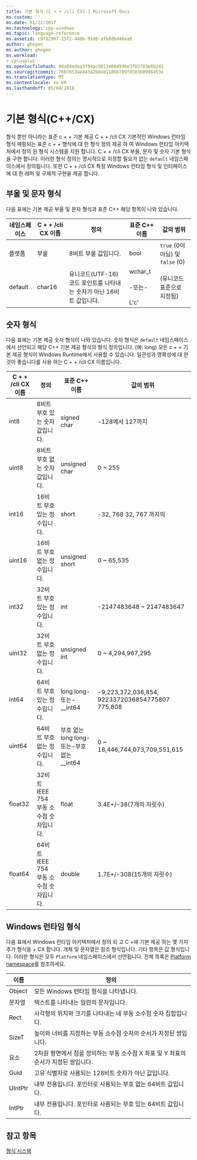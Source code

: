 ```yaml
---
title: 기본 형식 (C + + /cli CX) | Microsoft Docs
ms.custom: ''
ms.date: 01/22/2017
ms.technology: cpp-windows
ms.topic: language-reference
ms.assetid: c9f82907-25f2-440b-91d6-afb8dbd46ea6
author: ghogen
ms.author: ghogen
ms.workload:
- cplusplus
ms.openlocfilehash: 0da64edaa3f94ac9813408d936e3f83783e6b241
ms.sourcegitcommit: 76b7653ae443a2b8eb1186b789f8503609d6453e
ms.translationtype: MT
ms.contentlocale: ko-KR
ms.lasthandoff: 05/04/2018
---
```

# <a name="fundamental-types-ccx"></a>기본 형식(C++/CX)
형식 뿐만 아니라는 표준 c + + 기본 제공 C + + /cli CX 기본적인 Windows 런타임 형식 매핑되는 표준 c + + 형식에 대 한 형식 정의 제공 하 여 Windows 런타임 아키텍처에서 정의 된 형식 시스템을 지원 합니다. C + + /cli CX 부울, 문자 및 숫자 기본 형식을 구현 합니다. 이러한 형식 정의는 명시적으로 지정할 필요가 없는 `default` 네임스페이스에서 정의됩니다. 또한 C + + /cli CX 특정 Windows 런타임 형식 및 인터페이스에 대 한 래퍼 및 구체적 구현을 제공 합니다.  
  
## <a name="boolean-and-character-types"></a>부울 및 문자 형식  
 다음 표에는 기본 제공 부울 및 문자 형식과 표준 C++ 해당 항목이 나와 있습니다.  
  
|네임스페이스|C + + /cli CX 이름|정의|표준 C++ 이름|값의 범위|  
|---------------|-----------------------------------------------------------------------|----------------|-------------------------|---------------------|  
|플랫폼|부울|8비트 부울 값입니다.|bool|`true` (0이 아님) 및 `false` (0)|  
|default|char16|유니코드(UTF-16) 코드 포인트를 나타내는 숫자가 아닌 16비트 값입니다.|wchar_t<br /><br /> -또는-<br /><br /> L'c'|(유니코드 표준으로 지정됨)|  
  
## <a name="numeric-types"></a>숫자 형식  
 다음 표에는 기본 제공 숫자 형식이 나와 있습니다. 숫자 형식은 `default` 네임스페이스에서 선언되고 해당 C++ 기본 제공 형식의 형식 정의입니다. (예: long) 모든 c + + 기본 제공 형식이 Windows Runtime에서 사용할 수 있습니다. 일관성과 명확성에 대 한 것이 좋습니다를 사용 하는 C + + /cli CX 이름입니다.  
  
|C + + /cli CX 이름|정의|표준 C++ 이름|값의 범위|  
|-----------------------------------------------------------------------|----------------|-------------------------|---------------------|  
|int8|8비트 부호 있는 숫자 값입니다.|signed char|-128에서 127까지|  
|uint8|8비트 부호 없는 숫자 값입니다.|unsigned char|0 ~ 255|  
|int16|16비트 부호 있는 정수입니다.|short|-32, 768 32, 767 까지의|  
|uint16|16비트 부호 없는 정수입니다.|unsigned short|0 ~ 65,535|  
|int32|32비트 부호 있는 정수입니다.|int|-2147483648 ~ 2147483647|  
|uint32|32비트 부호 없는 정수입니다.|unsigned int|0 ~ 4,294,967,295|  
|int64|64비트 부호 있는 정수입니다.|long long-또는-__int64|-9,223,372,036,854, 9223372036854775807 775,808|  
|uint64|64비트 부호 없는 정수입니다.|부호 없는 long long-또는-부호 없는 __int64|0 ~ 18,446,744,073,709,551,615|  
|float32|32비트 IEEE 754 부동 소수점 숫자입니다.|float|3.4E+/-38(7개의 자릿수)|  
|float64|64비트 IEEE 754 부동 소수점 숫자입니다.|double|1.7E+/-308(15개의 자릿수)|  
  
## <a name="windows-runtime-types"></a>Windows 런타임 형식  
 다음 표에서 Windows 런타임 아키텍처에서 정의 되 고 C +에 기본 제공 하는 몇 가지 추가 형식을 + CX 합니다. 개체 및 문자열은 참조 형식입니다. 기타 항목은 값 형식입니다. 이러한 형식은 모두 `Platform` 네임스페이스에서 선언됩니다. 전체 목록은 [Platform namespace](../cppcx/platform-namespace-c-cx.md)를 참조하세요.  
  
|이름|정의|  
|----------|----------------|  
|Object|모든 Windows 런타임 형식을 나타냅니다.|  
|문자열|텍스트를 나타내는 일련의 문자입니다.|  
|Rect|사각형의 위치와 크기를 나타내는 네 부동 소수점 숫자 집합입니다.|  
|SizeT|높이와 너비를 지정하는 부동 소수점 숫자의 순서가 지정된 쌍입니다.|  
|요소|2차원 평면에서 점을 정의하는 부동 소수점 X 좌표 및 Y 좌표의 순서가 지정된 쌍입니다.|  
|Guid|고유 식별자로 사용되는 128비트 숫자가 아닌 값입니다.|  
|UIntPtr|내부 전용입니다. 포인터로 사용되는 부호 없는 64비트 값입니다.|  
|IntPtr|내부 전용입니다.  포인터로 사용되는 부호 있는 64비트 값입니다.|  
  
## <a name="see-also"></a>참고 항목  
 [형식 시스템](../cppcx/type-system-c-cx.md)